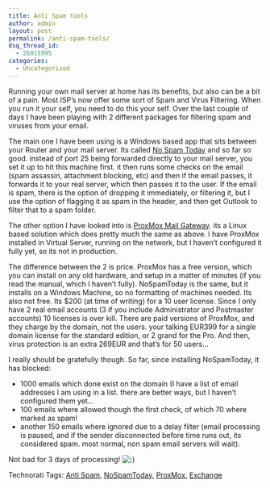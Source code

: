 ```yaml
---
title: Anti Spam tools
author: admin
layout: post
permalink: /anti-spam-tools/
dsq_thread_id:
  - 26015995
categories:
  - Uncategorized
---
```

Running your own mail server at home has its benefits, but also can be a bit of a pain. Most ISP&#8217;s now offer some sort of Spam and Virus Filtering. When you run it your self, you need to do this your self. Over the last couple of days I have been playing with 2 different packages for filtering spam and viruses from your email. 

The main one I have been using is a Windows based app that sits between your Router and your mail server. Its called [No Spam Today][1] and so far so good.&nbsp;instead of port 25 being forwarded directly to your mail server, you set it up to hit this machine first. it then runs some checks on the email (spam assassin, attachment blocking, etc) and then if the email passes, it forwards it to your real server, which then passes it to the user. If the email is spam, there is the option of dropping it immediately, or filtering it, but I use the option of flagging it as spam in the header, and then get Outlook to filter that to a spam folder.

The other option I have looked into is [ProxMox Mail Gateway][2]. its a Linux based solution which does pretty much the same as above. I have ProxMox installed in Virtual Server, running on the network, but I haven&#8217;t configured it fully yet, so its not in production.

The difference between the 2 is price. ProxMox has a free version, which you can install on any old hardware, and setup in a matter of minutes (if you read the manual, which I haven&#8217;t fully). NoSpamToday is the same, but it installs on a Windows Machine, so no formatting of machines needed. Its also not free. Its $200 (at time of writing) for a 10 user license. Since I only have 2 real email accounts (3 if you include Administrator and Postmaster accounts) 10 licenses is over kill. There are paid versions of ProxMox, and they charge by the domain, not the users. your talking EUR399 for a single domain license for the standard edition, or 2 grand for the Pro. And then, virus protection is an extra 269EUR and that&#8217;s for 50 users&#8230; 

I really should be gratefully though. So far, since installing NoSpamToday, it has blocked:

  * 1000 emails which done exist on the domain (I have a list of email addresses I am using in a list. there are better ways, but I haven&#8217;t configured them yet&#8230;
  * 100 emails where allowed though the first check, of which 70 where marked as spam!
  * another 150 emails where ignored due to a delay filter (email processing is paused, and if the sender disconnected before time runs out, its considered spam. most normal, non spam email servers will wait).

Not bad for 3 days of processing! <img src="http://blog.lotas-smartman.net/wp-includes/images/smilies/icon_smile.gif" alt=":)" class="wp-smiley" /></p> 

<div class="wlWriterSmartContent" id="0767317B-992E-4b12-91E0-4F059A8CECA8:8a03c820-e79c-4522-ab97-f2b81fb6d2ed" style="padding-right:0px;display:inline;padding-left:0px;padding-bottom:0px;margin:0px;padding-top:0px;">
  Technorati Tags: <a href="http://technorati.com/tags/Anti%20Spam" rel="tag">Anti Spam</a>, <a href="http://technorati.com/tags/NoSpamToday" rel="tag">NoSpamToday</a>, <a href="http://technorati.com/tags/ProxMox" rel="tag">ProxMox</a>, <a href="http://technorati.com/tags/Exchange" rel="tag">Exchange</a>
</div>

 [1]: http://www.nospamtoday.com/
 [2]: http://www.proxmox.com/cms_proxmox/en/products/mail-gateway/
